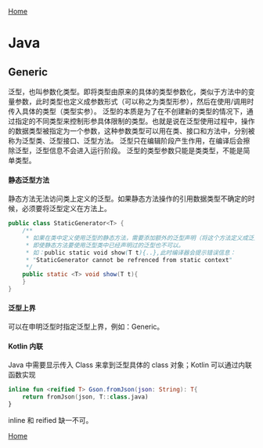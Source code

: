 [Home](../../README)

# Java

## Generic

泛型，也叫参数化类型。即将类型由原来的具体的类型参数化，类似于方法中的变量参数，此时类型也定义成参数形式（可以称之为类型形参），然后在使用/调用时传入具体的类型（类型实参）。
泛型的本质是为了在不创建新的类型的情况下，通过指定的不同类型来控制形参具体限制的类型。也就是说在泛型使用过程中，操作的数据类型被指定为一个参数，这种参数类型可以用在类、接口和方法中，分别被称为泛型类、泛型接口、泛型方法。
泛型只在编辑阶段产生作用，在编译后会擦除泛型，泛型信息不会进入运行阶段。
泛型的类型参数只能是类类型，不能是简单类型。

#### 静态泛型方法
静态方法无法访问类上定义的泛型。如果静态方法操作的引用数据类型不确定的时候，必须要将泛型定义在方法上。
```java
public class StaticGenerator<T> {
    /**
     * 如果在类中定义使用泛型的静态方法，需要添加额外的泛型声明（将这个方法定义成泛型方法）
     * 即使静态方法要使用泛型类中已经声明过的泛型也不可以。
     * 如：public static void show(T t){..},此时编译器会提示错误信息：
     * "StaticGenerator cannot be refrenced from static context"
     */
    public static <T> void show(T t){
    }
}
```

#### 泛型上界
可以在申明泛型时指定泛型上界，例如：Generic<T extends Object>。

#### Kotlin 内联
Java 中需要显示传入 Class<T> 来拿到泛型具体的 class 对象；Kotlin 可以通过内联函数实现
```kotlin
inline fun <reified T> Gson.fromJson(json: String): T{
    return fromJson(json, T::class.java)
}
```
inline 和 reified 缺一不可。

[Home](../../README)